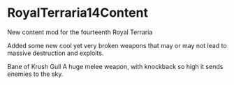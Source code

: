 # RoyalTerraria14Content
New content mod for the fourteenth Royal Terraria

Added some new cool yet very broken weapons that may or may not lead to massive destruction and exploits.

Bane of Krush Gull
A huge melee weapon, with knockback so high it sends enemies to the sky. 

